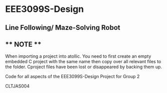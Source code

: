 # EEE3099S-Design
## Line Following/ Maze-Solving Robot
## ** NOTE **
When importing a project into atollic. You need to first create an empty embedded C project with the same name then copy over all relevant files to the folder. Cproject files have been lost or disappeared by backing them up.

Code for all aspects of the EEE3099S-Design Project for Group 2

CLTJAS004
